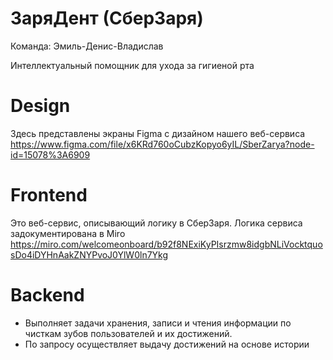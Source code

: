 # ЗаряДент (СберЗаря)

Команда: Эмиль-Денис-Владислав

Интеллектуальный помощник для ухода за гигиеной рта

# Design

Здесь представлены экраны Figma с дизайном нашего веб-сервиса https://www.figma.com/file/x6KRd760oCubzKopyo6yIL/SberZarya?node-id=15078%3A6909

# Frontend

Это веб-сервис, описывающий логику в СберЗаря. Логика сервиса задокументирована в Miro https://miro.com/welcomeonboard/b92f8NExiKyPIsrzmw8idgbNLiVocktquosDo4iDYHnAakZNYPvoJ0YlW0ln7Ykg

# Backend

* Выполняет задачи хранения, записи и чтения информации по чисткам зубов пользователей и их достижений. 
* По запросу осуществляет выдачу достижений на основе истории
